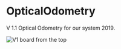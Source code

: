 # OpticalOdometry
V 1.1 Optical Odometry for our system 2019.

![V1 board from the top](https://github.com/sensaorganization/OpticalOdometry/blob/master/pcb_v1.1/Images/front.jpg)
